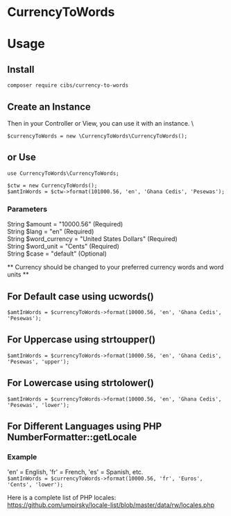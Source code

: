 # CurrencyToWords

# Usage

## Install 
``` composer require cibs/currency-to-words ```

## Create an Instance
Then in your Controller or View, you can use it with an instance. \

``` $currencyToWords = new \CurrencyToWords\CurrencyToWords(); ```

## or Use
``` use CurrencyToWords\CurrencyToWords; ```

``` $ctw = new CurrencyToWords(); ``` \
``` $amtInWords = $ctw->format(101000.56, 'en', 'Ghana Cedis', 'Pesewas'); ```

### Parameters
String $amount = "10000.56" (Required) \
String $lang = "en" (Required) \
String $word_currency = "United States Dollars" (Required) \
String $word_unit = "Cents" (Required) \
String $case = "default" (Optional)

** Currency should be changed to your preferred currency words and word units **

## For Default case using ucwords()
``` $amtInWords = $currencyToWords->format(10000.56, 'en', 'Ghana Cedis', 'Pesewas'); ```

## For Uppercase using strtoupper()
``` $amtInWords = $currencyToWords->format(10000.56, 'en', 'Ghana Cedis', 'Pesewas', 'upper'); ```

## For Lowercase using strtolower()
``` $amtInWords = $currencyToWords->format(10000.56, 'en', 'Ghana Cedis', 'Pesewas', 'lower'); ```

## For Different Languages using PHP NumberFormatter::getLocale
### Example
'en' = English, 'fr' = French, 'es' = Spanish, etc. \
``` $amtInWords = $currencyToWords->format(10000.56, 'fr', 'Euros', 'Cents', 'lower'); ```

Here is a complete list of PHP locales: \
https://github.com/umpirsky/locale-list/blob/master/data/rw/locales.php